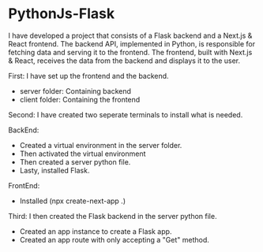 # PythonJs-Flask


I have developed a project that consists of a Flask backend and a Next.js & React frontend.
The backend API, implemented in Python, is responsible for fetching data and serving it to the frontend. 
The frontend, built with Next.js & React, receives the data from the backend and displays it to the user.

First: I have set up the frontend and the backend. 
- server folder: Containing backend
-  client folder: Containing the frontend

Second: I have created two seperate terminals to install what is needed. 

BackEnd:
- Created a virtual environment in the server folder.
- Then activated the virtual environment
- Then created a server python file.
- Lasty, installed Flask. 

FrontEnd:
- Installed (npx create-next-app .) 

Third: I then created the Flask backend in the server python file. 
 - Created an app instance to create a Flask app.
 - Created an app route with only accepting a "Get" method. 
